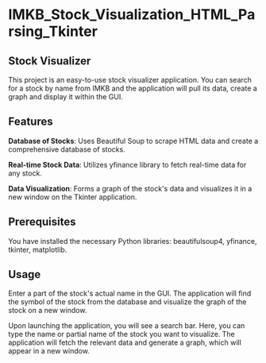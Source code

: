 # IMKB_Stock_Visualization_HTML_Parsing_Tkinter


## Stock Visualizer

This project is an easy-to-use stock visualizer application. You can search for a stock by name from IMKB and the application will pull its data, create a graph and display it within the GUI.

## Features

__Database of Stocks__: Uses Beautiful Soup to scrape HTML data and create a comprehensive database of stocks.

__Real-time Stock Data__: Utilizes yfinance library to fetch real-time data for any stock.

__Data Visualization__: Forms a graph of the stock's data and visualizes it in a new window on the Tkinter application.


## Prerequisites

You have installed the necessary Python libraries: beautifulsoup4, yfinance, tkinter, matplotlib.



## Usage
Enter a part of the stock's actual name in the GUI. The application will find the symbol of the stock from the database and visualize the graph of the stock on a new window.

Upon launching the application, you will see a search bar. Here, you can type the name or partial name of the stock you want to visualize. The application will fetch the relevant data and generate a graph, which will appear in a new window.

